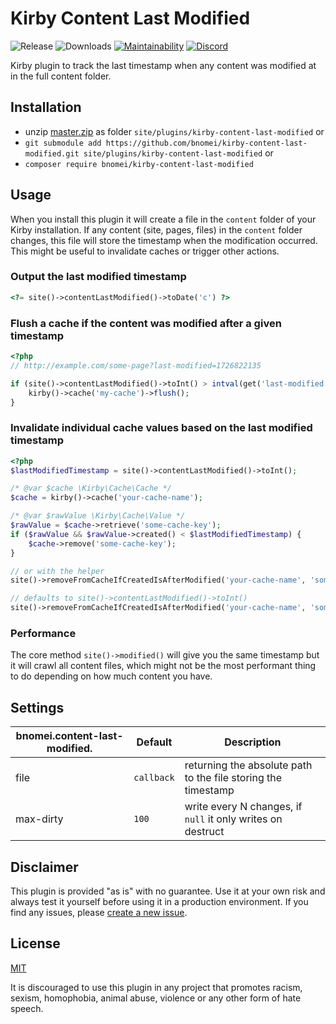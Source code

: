 # Kirby Content Last Modified

![Release](https://flat.badgen.net/packagist/v/bnomei/kirby-content-last-modified?color=ae81ff)
![Downloads](https://flat.badgen.net/packagist/dt/bnomei/kirby-content-last-modified?color=272822)
[![Maintainability](https://flat.badgen.net/codeclimate/maintainability/bnomei/kirby-content-last-modified)](https://codeclimate.com/github/bnomei/kirby-content-last-modified)
[![Discord](https://flat.badgen.net/badge/discord/bnomei?color=7289da)](https://discordapp.com/users/bnomei)

Kirby plugin to track the last timestamp when any content was modified at in the full content folder.

## Installation

- unzip [master.zip](https://github.com/bnomei/kirby-content-last-modified/archive/master.zip) as folder `site/plugins/kirby-content-last-modified` or
- `git submodule add https://github.com/bnomei/kirby-content-last-modified.git site/plugins/kirby-content-last-modified` or
- `composer require bnomei/kirby-content-last-modified`

## Usage

When you install this plugin it will create a file in the `content` folder of your Kirby installation. If any content (site, pages, files) in the `content` folder changes, this file will store the timestamp when the modification occurred. This might be useful to invalidate caches or trigger other actions.

### Output the last modified timestamp
```php
<?= site()->contentLastModified()->toDate('c') ?>
```

### Flush a cache if the content was modified after a given timestamp

```php
<?php
// http://example.com/some-page?last-modified=1726822135

if (site()->contentLastModified()->toInt() > intval(get('last-modified'))) {
    kirby()->cache('my-cache')->flush();
}
```

### Invalidate individual cache values based on the last modified timestamp
```php
<?php
$lastModifiedTimestamp = site()->contentLastModified()->toInt();

/* @var $cache \Kirby\Cache\Cache */
$cache = kirby()->cache('your-cache-name');

/* @var $rawValue \Kirby\Cache\Value */
$rawValue = $cache->retrieve('some-cache-key');
if ($rawValue && $rawValue->created() < $lastModifiedTimestamp) {
    $cache->remove('some-cache-key');
}

// or with the helper
site()->removeFromCacheIfCreatedIsAfterModified('your-cache-name', 'some-cache-key', $lastModifiedTimestamp);

// defaults to site()->contentLastModified()->toInt()
site()->removeFromCacheIfCreatedIsAfterModified('your-cache-name', 'some-cache-key');
```

### Performance

The core method `site()->modified()` will give you the same timestamp but it will crawl all content files, which might not be the most performant thing to do depending on how much content you have.

## Settings

| bnomei.content-last-modified. | Default    | Description                                                   |            
|-------------------------------|------------|---------------------------------------------------------------|
| file                          | `callback` | returning the absolute path to the file storing the timestamp |
| max-dirty                     | `100`      | write every N changes, if `null` it only writes on destruct   |

## Disclaimer

This plugin is provided "as is" with no guarantee. Use it at your own risk and always test it yourself before using it in a production environment. If you find any issues, please [create a new issue](https://github.com/bnomei/kirby-content-last-modified/issues/new).

## License

[MIT](https://opensource.org/licenses/MIT)

It is discouraged to use this plugin in any project that promotes racism, sexism, homophobia, animal abuse, violence or any other form of hate speech.
